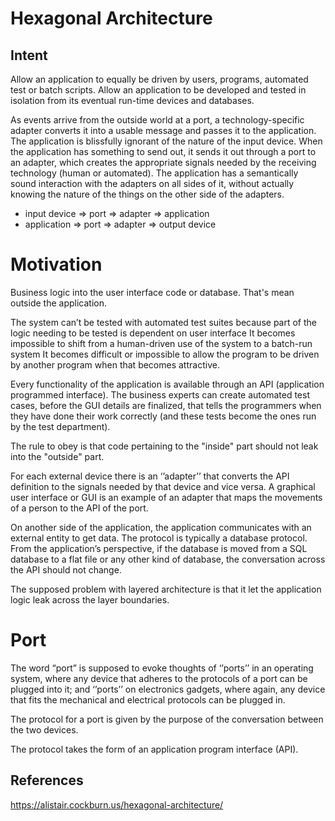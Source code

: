 # Hexagonal Architecture

## Intent

Allow an application to equally be driven by users, programs, automated test or batch scripts.
Allow an application to be developed and tested in isolation from its eventual run-time devices and databases.

As events arrive from the outside world at a port, a technology-specific adapter converts it into a usable message and passes it to the application. The application is blissfully ignorant of the nature of the input device. When the application has something to send out, it sends it out through a port to an adapter, which creates the appropriate signals needed by the receiving technology (human or automated). The application has a semantically sound interaction with the adapters on all sides of it, without actually knowing the nature of the things on the other side of the adapters.

* input device => port => adapter => application
* application => port => adapter => output device

# Motivation

Business logic into the user interface code or database. That's mean outside the application.

The system can’t be tested with automated test suites because part of the logic needing to be tested is dependent on user interface
It becomes impossible to shift from a human-driven use of the system to a batch-run system
It becomes difficult or impossible to allow the program to be driven by another program when that becomes attractive.

Every functionality of the application is available through an API (application programmed interface). The business experts can create automated test cases, before the GUI details are finalized, that tells the programmers when they have done their work correctly (and these tests become the ones run by the test department).

The rule to obey is that code pertaining to the "inside" part should not leak into the "outside" part.

For each external device there is an ‘’adapter’’ that converts the API definition to the signals needed by that device and vice versa. A graphical user interface or GUI is an example of an adapter that maps the movements of a person to the API of the port. 

On another side of the application, the application communicates with an external entity to get data. The protocol is typically a database protocol. From the application’s perspective, if the database is moved from a SQL database to a flat file or any other kind of database, the conversation across the API should not change.

The supposed problem with layered architecture is that it let the application logic leak across the layer boundaries.

# Port

The word “port” is supposed to evoke thoughts of ‘’ports’’ in an operating system, where any device that adheres to the protocols of a port can be plugged into it; and ‘’ports’’ on electronics gadgets, where again, any device that fits the mechanical and electrical protocols can be plugged in. 

The protocol for a port is given by the purpose of the conversation between the two devices. 

The protocol takes the form of an application program interface (API).

## References

https://alistair.cockburn.us/hexagonal-architecture/
